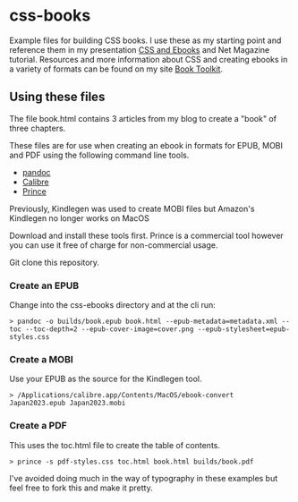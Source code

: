 css-books
=========

Example files for building CSS books. I use these as my starting point and reference them in my presentation [CSS and Ebooks](http://rachelandrew.co.uk/presentations/css-books) and Net Magazine tutorial. Resources and more information about CSS and creating ebooks in a variety of formats can be found on my site [Book Toolkit](http://booktoolkit.com).

## Using these files

The file book.html contains 3 articles from my blog to create a "book" of three chapters.

These files are for use when creating an ebook in formats for EPUB, MOBI and PDF using the following command line tools. 

* [pandoc](http://johnmacfarlane.net/pandoc/)
* [Calibre](https://calibre-ebook.com/download)
* [Prince](http://www.princexml.com/)

Previously, Kindlegen was used to create MOBI files but Amazon's Kindlegen no longer works on MacOS

Download and install these tools first. Prince is a commercial tool however you can use it free of charge for non-commercial usage.

Git clone this repository.

### Create an EPUB

Change into the css-ebooks directory and at the cli run:

    > pandoc -o builds/book.epub book.html --epub-metadata=metadata.xml --toc --toc-depth=2 --epub-cover-image=cover.png --epub-stylesheet=epub-styles.css

### Create a MOBI

Use your EPUB as the source for the Kindlegen tool.

    > /Applications/calibre.app/Contents/MacOS/ebook-convert Japan2023.epub Japan2023.mobi

### Create a PDF

This uses the toc.html file to create the table of contents.

    > prince -s pdf-styles.css toc.html book.html builds/book.pdf

I've avoided doing much in the way of typography in these examples but feel free to fork this and make it pretty.
